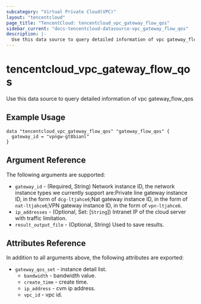 ```yaml
---
subcategory: "Virtual Private Cloud(VPC)"
layout: "tencentcloud"
page_title: "TencentCloud: tencentcloud_vpc_gateway_flow_qos"
sidebar_current: "docs-tencentcloud-datasource-vpc_gateway_flow_qos"
description: |-
  Use this data source to query detailed information of vpc gateway_flow_qos
---
```


# tencentcloud_vpc_gateway_flow_qos

Use this data source to query detailed information of vpc gateway_flow_qos

## Example Usage

```hcl
data "tencentcloud_vpc_gateway_flow_qos" "gateway_flow_qos" {
  gateway_id = "vpngw-gt8bianl"
}
```

## Argument Reference

The following arguments are supported:

* `gateway_id` - (Required, String) Network instance ID, the network instance types we currently support are:Private line gateway instance ID, in the form of `dcg-ltjahce6`;Nat gateway instance ID, in the form of `nat-ltjahce6`;VPN gateway instance ID, in the form of `vpn-ltjahce6`.
* `ip_addresses` - (Optional, Set: [`String`]) Intranet IP of the cloud server with traffic limitation.
* `result_output_file` - (Optional, String) Used to save results.

## Attributes Reference

In addition to all arguments above, the following attributes are exported:

* `gateway_qos_set` - instance detail list.
  * `bandwidth` - bandwidth value.
  * `create_time` - create time.
  * `ip_address` - cvm ip address.
  * `vpc_id` - vpc id.


